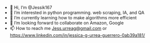 - 👋 Hi, I’m @Jessik167
- 👀 I’m interested in python programming. web scraping, IA, and QA
- 🌱 I’m currently learning how to make algorithms more efficient
- 💞️ I’m looking forward to collaborate on Amazon, Google
- 📫 How to reach me Jess.urreag@gmail.com or https://www.linkedin.com/in/jessica-g-urrea-guerrero-0ab39a181/

<!---
Jessik167/Jessik167 is a ✨ special ✨ repository because its `README.md` (this file) appears on your GitHub profile.
You can click the Preview link to take a look at your changes.
--->

